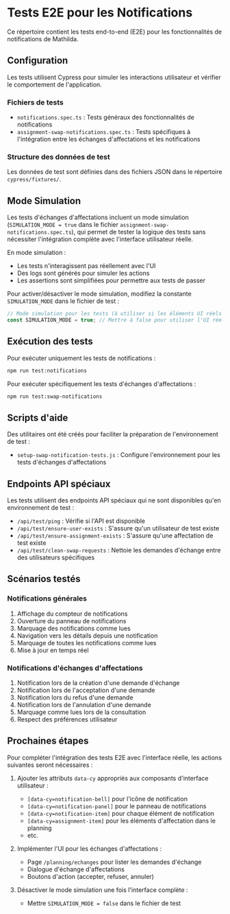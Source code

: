 # Tests E2E pour les Notifications

Ce répertoire contient les tests end-to-end (E2E) pour les fonctionnalités de notifications de Mathilda.

## Configuration

Les tests utilisent Cypress pour simuler les interactions utilisateur et vérifier le comportement de l'application.

### Fichiers de tests

- `notifications.spec.ts` : Tests généraux des fonctionnalités de notifications
- `assignment-swap-notifications.spec.ts` : Tests spécifiques à l'intégration entre les échanges d'affectations et les notifications

### Structure des données de test

Les données de test sont définies dans des fichiers JSON dans le répertoire `cypress/fixtures/`.

## Mode Simulation

Les tests d'échanges d'affectations incluent un mode simulation (`SIMULATION_MODE = true` dans le fichier `assignment-swap-notifications.spec.ts`), qui permet de tester la logique des tests sans nécessiter l'intégration complète avec l'interface utilisateur réelle.

En mode simulation :
- Les tests n'interagissent pas réellement avec l'UI
- Des logs sont générés pour simuler les actions
- Les assertions sont simplifiées pour permettre aux tests de passer

Pour activer/désactiver le mode simulation, modifiez la constante `SIMULATION_MODE` dans le fichier de test :

```typescript
// Mode simulation pour les tests (à utiliser si les éléments UI réels ne sont pas disponibles)
const SIMULATION_MODE = true; // Mettre à false pour utiliser l'UI réelle
```

## Exécution des tests

Pour exécuter uniquement les tests de notifications :

```bash
npm run test:notifications
```

Pour exécuter spécifiquement les tests d'échanges d'affectations :

```bash
npm run test:swap-notifications
```

## Scripts d'aide

Des utilitaires ont été créés pour faciliter la préparation de l'environnement de test :

- `setup-swap-notification-tests.js` : Configure l'environnement pour les tests d'échanges d'affectations

## Endpoints API spéciaux

Les tests utilisent des endpoints API spéciaux qui ne sont disponibles qu'en environnement de test :

- `/api/test/ping` : Vérifie si l'API est disponible
- `/api/test/ensure-user-exists` : S'assure qu'un utilisateur de test existe
- `/api/test/ensure-assignment-exists` : S'assure qu'une affectation de test existe
- `/api/test/clean-swap-requests` : Nettoie les demandes d'échange entre des utilisateurs spécifiques

## Scénarios testés

### Notifications générales
1. Affichage du compteur de notifications
2. Ouverture du panneau de notifications
3. Marquage des notifications comme lues
4. Navigation vers les détails depuis une notification
5. Marquage de toutes les notifications comme lues
6. Mise à jour en temps réel

### Notifications d'échanges d'affectations
1. Notification lors de la création d'une demande d'échange
2. Notification lors de l'acceptation d'une demande
3. Notification lors du refus d'une demande
4. Notification lors de l'annulation d'une demande
5. Marquage comme lues lors de la consultation
6. Respect des préférences utilisateur

## Prochaines étapes

Pour compléter l'intégration des tests E2E avec l'interface réelle, les actions suivantes seront nécessaires :

1. Ajouter les attributs `data-cy` appropriés aux composants d'interface utilisateur :
   - `[data-cy=notification-bell]` pour l'icône de notification
   - `[data-cy=notification-panel]` pour le panneau de notifications
   - `[data-cy=notification-item]` pour chaque élément de notification
   - `[data-cy=assignment-item]` pour les éléments d'affectation dans le planning
   - etc.

2. Implémenter l'UI pour les échanges d'affectations :
   - Page `/planning/echanges` pour lister les demandes d'échange
   - Dialogue d'échange d'affectations
   - Boutons d'action (accepter, refuser, annuler)

3. Désactiver le mode simulation une fois l'interface complète :
   - Mettre `SIMULATION_MODE = false` dans le fichier de test 